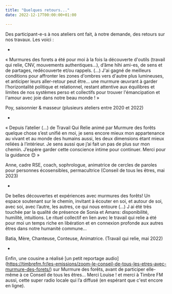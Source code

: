 ```yaml
---
title: "Quelques retours..."
date: 2022-12-17T00:00:00+01:00

---
```

Des participant-e-s à nos ateliers ont fait, à notre demande, des retours sur nos travaux. Les voici :

*

« Murmures des forets a été pour moi à la fois la découverte d'outils (travail qui relie, CNV, mouvements authentiques...), d’âme hihi ami-es, de sens et de partages, redécouverte et/ou rappels. (...)
J'ai gagné de meilleurs conditions pour affronter les zones d'ombres vers d'autre plus lumineuses, et anticiper leurs aller-retour peut être... une murmure œuvrant à garder l’horizontalité politique et relationnel, restant attentive aux équilibres et limites de nos systèmes perso et collectifs pour trouver l'émancipation et l'amour avec joie dans notre beau monde ! »

Poy, saisonnier & masseur
(plusieurs ateliers entre 2020 et 2022)

*

« Depuis l’atelier (…) de Travail Qui Relie animé par Murmure des forêts quelque chose s’est unifié en moi, je sens encore mieux mon appartenance au vivant et au monde des humains aussi, les deux dimensions étant mieux reliées à l’intérieur.
Je sens aussi que j’ai fait un pas de plus sur mon chemin. J’espère garder cette conscience intime pour continuer.
Merci pour la guidance 😊 »

Anne, cadre RSE, coach, sophrologue, animatrice de cercles de paroles pour personnes écosensibles, permacultrice
(Conseil de tous les êtres, mai 2023)

*

De belles découvertes et expériences avec murmures des forêts! 
Un espace soutenant sur le chemin, invitant à écouter en soi, et autour de soi, avec soi, avec l’autre, les autres, ce qui nous entoure (...) 
J ai été très touchée par la qualité de présence de Sonia et Amans: disponibilité, humilité, intuitions. Le rituel collectif en lien avec le travail qui relie a été pour moi un temps riche en libération et en connexion profonde aux autres êtres dans notre humanité commune...

Batia, Mère, Chanteuse, Conteuse, Animatrice.
(Travail qui relie, mai 2022)

*

Enfin, une cousine a réalisé [un petit reportage audio] (https://timbrefm.fr/les-emissions/zoom-le-conseil-de-tous-les-etres-avec-murmure-des-forets/) sur Murmure des forêts, avant de participer elle-même à ce Conseil de tous les êtres…
Merci Louise ! et merci à Timbre FM aussi, cette super radio locale qui l’a diffusé (en espérant que c'est encore en ligne).
